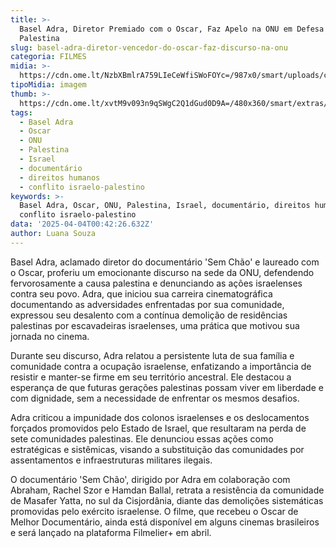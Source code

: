```yaml
---
title: >-
  Basel Adra, Diretor Premiado com o Oscar, Faz Apelo na ONU em Defesa da
  Palestina
slug: basel-adra-diretor-vencedor-do-oscar-faz-discurso-na-onu
categoria: FILMES
midia: >-
  https://cdn.ome.lt/NzbXBmlrA759LIeCeWfiSWoFOYc=/987x0/smart/uploads/conteudo/fotos/Design_sem_nome_-_2025-04-03T211737.164.png
tipoMidia: imagem
thumb: >-
  https://cdn.ome.lt/xvtM9v093n9qSWgC2Q1dGud0D9A=/480x360/smart/extras/conteudos/Design_sem_nome_-_2025-04-03T211737.164.png
tags:
  - Basel Adra
  - Oscar
  - ONU
  - Palestina
  - Israel
  - documentário
  - direitos humanos
  - conflito israelo-palestino
keywords: >-
  Basel Adra, Oscar, ONU, Palestina, Israel, documentário, direitos humanos,
  conflito israelo-palestino
data: '2025-04-04T00:42:26.632Z'
author: Luana Souza
---
```


Basel Adra, aclamado diretor do documentário 'Sem Chão' e laureado com o Oscar, proferiu um emocionante discurso na sede da ONU, defendendo fervorosamente a causa palestina e denunciando as ações israelenses contra seu povo. Adra, que iniciou sua carreira cinematográfica documentando as adversidades enfrentadas por sua comunidade, expressou seu desalento com a contínua demolição de residências palestinas por escavadeiras israelenses, uma prática que motivou sua jornada no cinema.

Durante seu discurso, Adra relatou a persistente luta de sua família e comunidade contra a ocupação israelense, enfatizando a importância de resistir e manter-se firme em seu território ancestral. Ele destacou a esperança de que futuras gerações palestinas possam viver em liberdade e com dignidade, sem a necessidade de enfrentar os mesmos desafios.

Adra criticou a impunidade dos colonos israelenses e os deslocamentos forçados promovidos pelo Estado de Israel, que resultaram na perda de sete comunidades palestinas. Ele denunciou essas ações como estratégicas e sistêmicas, visando a substituição das comunidades por assentamentos e infraestruturas militares ilegais.

O documentário 'Sem Chão', dirigido por Adra em colaboração com Abraham, Rachel Szor e Hamdan Ballal, retrata a resistência da comunidade de Masafer Yatta, no sul da Cisjordânia, diante das demolições sistemáticas promovidas pelo exército israelense. O filme, que recebeu o Oscar de Melhor Documentário, ainda está disponível em alguns cinemas brasileiros e será lançado na plataforma Filmelier+ em abril.
